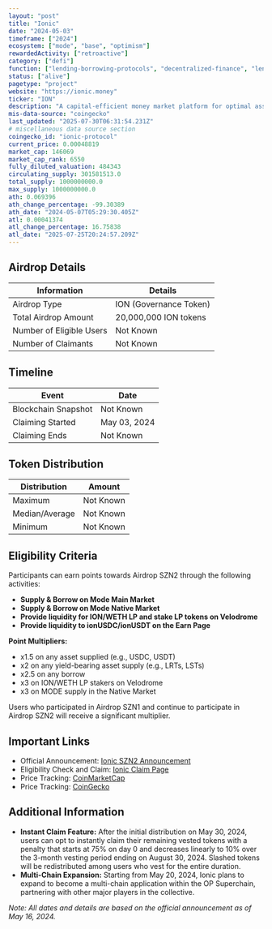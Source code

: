 ```yaml
---
layout: "post"
title: "Ionic"
date: "2024-05-03"
timeframe: ["2024"]
ecosystem: ["mode", "base", "optimism"]
rewardedActivity: ["retroactive"]
category: ["defi"]
function: ["lending-borrowing-protocols", "decentralized-finance", "lending"]
status: ["alive"]
pagetype: "project"
website: "https://ionic.money"
ticker: "ION"
description: "A capital-efficient money market platform for optimal asset management on Mode Network."
mis-data-source: "coingecko"
last_updated: "2025-07-30T06:31:54.231Z"
# miscellaneous data source section
coingecko_id: "ionic-protocol"
current_price: 0.00048819
market_cap: 146069
market_cap_rank: 6550
fully_diluted_valuation: 484343
circulating_supply: 301581513.0
total_supply: 1000000000.0
max_supply: 1000000000.0
ath: 0.069396
ath_change_percentage: -99.30389
ath_date: "2024-05-07T05:29:30.405Z"
atl: 0.00041374
atl_change_percentage: 16.75838
atl_date: "2025-07-25T20:24:57.209Z"
---
```


## Airdrop Details

| Information              | Details                |
| ------------------------ | ---------------------- |
| Airdrop Type             | ION (Governance Token) |
| Total Airdrop Amount     | 20,000,000 ION tokens  |
| Number of Eligible Users | Not Known              |
| Number of Claimants      | Not Known              |

## Timeline

| Event               | Date         |
| ------------------- | ------------ |
| Blockchain Snapshot | Not Known    |
| Claiming Started    | May 03, 2024 |
| Claiming Ends       | Not Known    |

## Token Distribution

| Distribution   | Amount    |
| -------------- | --------- |
| Maximum        | Not Known |
| Median/Average | Not Known |
| Minimum        | Not Known |

## Eligibility Criteria

Participants can earn points towards Airdrop SZN2 through the following activities:

- **Supply & Borrow on Mode Main Market**
- **Supply & Borrow on Mode Native Market**
- **Provide liquidity for ION/WETH LP and stake LP tokens on Velodrome**
- **Provide liquidity to ionUSDC/ionUSDT on the Earn Page**

**Point Multipliers:**

- x1.5 on any asset supplied (e.g., USDC, USDT)
- x2 on any yield-bearing asset supply (e.g., LRTs, LSTs)
- x2.5 on any borrow
- x3 on ION/WETH LP stakers on Velodrome
- x3 on MODE supply in the Native Market

Users who participated in Airdrop SZN1 and continue to participate in Airdrop SZN2 will receive a significant multiplier.

## Important Links

- Official Announcement: [Ionic SZN2 Announcement](https://medium.com/@ionicmoney/ionic-szn2-7439f1f34ead)
- Eligibility Check and Claim: [Ionic Claim Page](https://app.ionic.money/claim)
- Price Tracking: [CoinMarketCap](https://coinmarketcap.com/currencies//ionic-protocol)
- Price Tracking: [CoinGecko](https://www.coingecko.com/en/coins//ionic-protocol)

## Additional Information

- **Instant Claim Feature:** After the initial distribution on May 30, 2024, users can opt to instantly claim their remaining vested tokens with a penalty that starts at 75% on day 0 and decreases linearly to 10% over the 3-month vesting period ending on August 30, 2024. Slashed tokens will be redistributed among users who vest for the entire duration.
- **Multi-Chain Expansion:** Starting from May 20, 2024, Ionic plans to expand to become a multi-chain application within the OP Superchain, partnering with other major players in the collective.

_Note: All dates and details are based on the official announcement as of May 16, 2024._